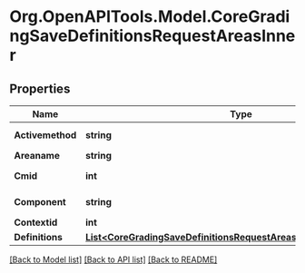 # Org.OpenAPITools.Model.CoreGradingSaveDefinitionsRequestAreasInner

## Properties

Name | Type | Description | Notes
------------ | ------------- | ------------- | -------------
**Activemethod** | **string** | active method | [optional] 
**Areaname** | **string** | area name | [optional] 
**Cmid** | **int** | course module id | [optional] 
**Component** | **string** | component name | [optional] 
**Contextid** | **int** | context id | [optional] 
**Definitions** | [**List&lt;CoreGradingSaveDefinitionsRequestAreasInnerDefinitionsInner&gt;**](CoreGradingSaveDefinitionsRequestAreasInnerDefinitionsInner.md) |  | [optional] 

[[Back to Model list]](../README.md#documentation-for-models) [[Back to API list]](../README.md#documentation-for-api-endpoints) [[Back to README]](../README.md)

